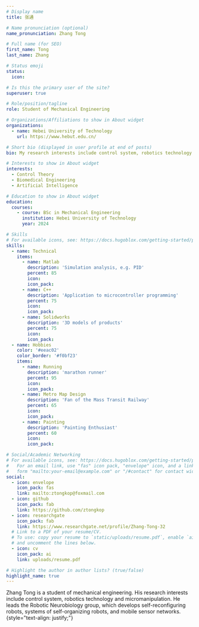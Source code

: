 ```yaml
---
# Display name
title: 张通

# Name pronunciation (optional)
name_pronunciation: Zhang Tong

# Full name (for SEO)
first_name: Tong
last_name: Zhang

# Status emoji
status:
  icon: 

# Is this the primary user of the site?
superuser: true

# Role/position/tagline
role: Student of Mechanical Engineering

# Organizations/Affiliations to show in About widget
organizations:
  - name: Hebei University of Technology
    url: https://www.hebut.edu.cn/

# Short bio (displayed in user profile at end of posts)
bio: My research interests include control system, robotics technology and micromanipulation.

# Interests to show in About widget
interests:
  - Control Theory
  - Biomedical Engineering
  - Artificial Intelligence

# Education to show in About widget
education:
  courses:
    - course: BSc in Mechanical Engineering
      institution: Hebei University of Technology
      year: 2024

# Skills
# For available icons, see: https://docs.hugoblox.com/getting-started/page-builder/#icons
skills:
  - name: Technical
    items:
      - name: Matlab
        description: 'Simulation analysis, e.g. PID'
        percent: 85
        icon: 
        icon_pack: 
      - name: C++
        description: 'Application to microcontroller programming'
        percent: 75
        icon: 
        icon_pack: 
      - name: Solidworks
        description: '3D models of products'
        percent: 75
        icon: 
        icon_pack: 
  - name: Hobbies
    color: '#eeac02'
    color_border: '#f0bf23'
    items:
      - name: Running
        description: 'marathon runner'
        percent: 95
        icon: 
        icon_pack: 
      - name: Metro Map Design
        description: 'Fan of the Mass Transit Railway'
        percent: 65
        icon: 
        icon_pack: 
      - name: Painting
        description: 'Painting Enthusiast'
        percent: 60
        icon: 
        icon_pack: 

# Social/Academic Networking
# For available icons, see: https://docs.hugoblox.com/getting-started/page-builder/#icons
#   For an email link, use "fas" icon pack, "envelope" icon, and a link in the
#   form "mailto:your-email@example.com" or "/#contact" for contact widget.
social:
  - icon: envelope
    icon_pack: fas
    link: mailto:ztongkop@foxmail.com
  - icon: github
    icon_pack: fab
    link: https://github.com/ztongkop
  - icon: researchgate
    icon_pack: fab
    link: https://www.researchgate.net/profile/Zhang-Tong-32
  # Link to a PDF of your resume/CV.
  # To use: copy your resume to `static/uploads/resume.pdf`, enable `ai` icons in `params.yaml`,
  # and uncomment the lines below.
  - icon: cv
    icon_pack: ai
    link: uploads/resume.pdf

# Highlight the author in author lists? (true/false)
highlight_name: true
---
```


Zhang Tong is a student of mechanical engineering. His research interests include control system, robotics technology and micromanipulation. He leads the Robotic Neurobiology group, which develops self-reconfiguring robots, systems of self-organizing robots, and mobile sensor networks.
{style="text-align: justify;"}
